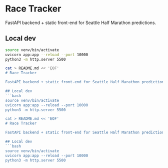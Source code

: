 # Race Tracker

FastAPI backend + static front-end for Seattle Half Marathon predictions.

## Local dev
```bash
source venv/bin/activate
uvicorn app:app --reload --port 10000
python3 -m http.server 5500

cat > README.md << 'EOF'
# Race Tracker

FastAPI backend + static front-end for Seattle Half Marathon predictions.

## Local dev
```bash
source venv/bin/activate
uvicorn app:app --reload --port 10000
python3 -m http.server 5500

cat > README.md << 'EOF'
# Race Tracker

FastAPI backend + static front-end for Seattle Half Marathon predictions.

## Local dev
```bash
source venv/bin/activate
uvicorn app:app --reload --port 10000
python3 -m http.server 5500

